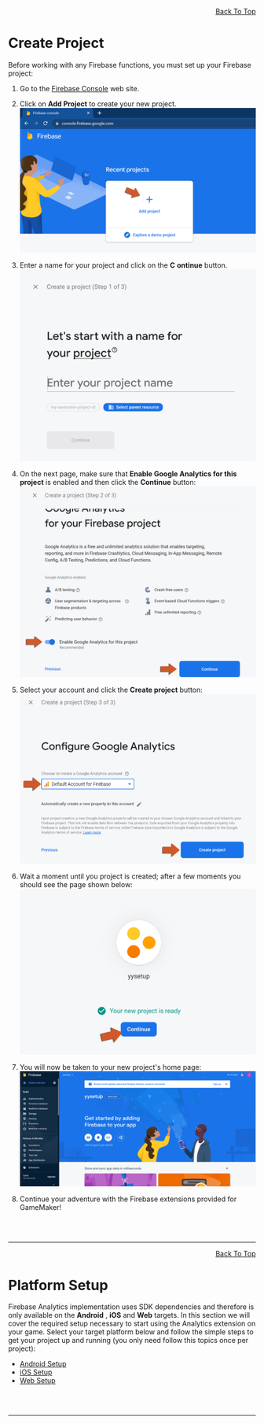 <a id="top"></a>
<!-- Page HTML do not touch -->
<a /><p align="right">[Back To Top](#top)</p>

# <a name="Create_Project">Create Project

  Before working with any Firebase functions, you must set up your Firebase project:

1. Go to the [Firebase Console](https://console.firebase.google.com/) web site.
2. Click on **Add Project** to create your new project.<br>
      ![](assets/setupProjectStep1.PNG)

3. Enter a name for your project and click on the **C**  **ontinue** button.<br>
      ![](assets/setupProjectStep2.PNG)

4. On the next page, make sure that **Enable Google Analytics for this project** is enabled and then click the **Continue** button:<br>
      ![](assets/setupProjectStep3.PNG)

5. Select your account and click the **Create project** button:<br>
      ![](assets/setupProjectStep4.PNG)

6. Wait a moment until you project is created; after a few moments you should see the page shown below:<br>
      ![](assets/setupProjectStep5.PNG)

7. You will now be taken to your new project's home page:<br>
      ![](assets/setupProjectStep6.PNG)

8. Continue your adventure with the Firebase extensions provided for GameMaker!


<br><br>

---

<!-- Page HTML do not touch -->
<a /><p align="right">[Back To Top](#top)</p>

# <a name="Platform_Setup">Platform Setup

  Firebase Analytics implementation uses SDK dependencies and therefore is only available on the **Android** , **iOS** and **Web** targets. In this section we will cover the required setup necessary to start using the Analytics extension on your game.
  Select your target platform below and follow the simple steps to get your project up and running (you only need follow this topics once per project):

* [Android Setup](Platform-Setup#Android_Setup)
* [iOS Setup](Platform-Setup#iOS Setup)
* [Web Setup](Platform-Setup#Web_Setup)


<br><br>

---